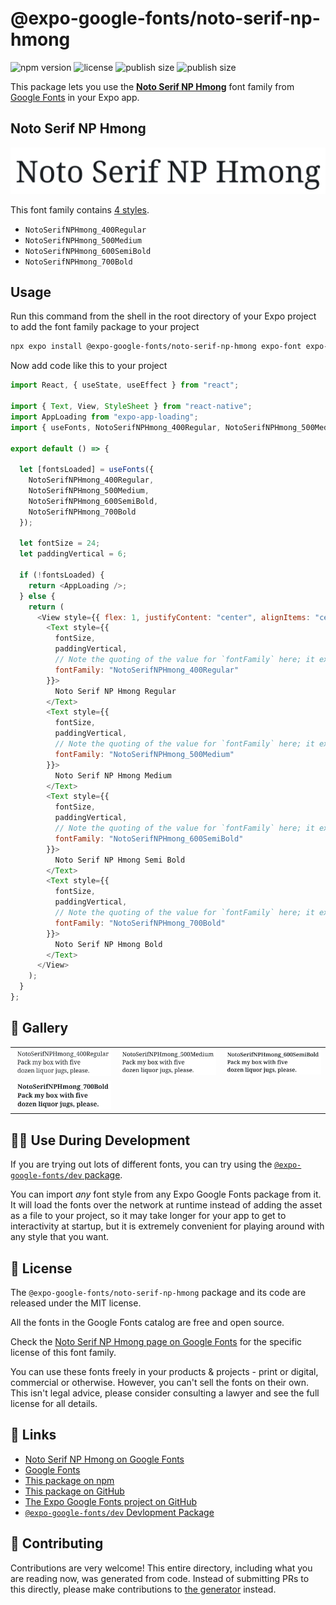 # @expo-google-fonts/noto-serif-np-hmong

![npm version](https://flat.badgen.net/npm/v/@expo-google-fonts/noto-serif-np-hmong)
![license](https://flat.badgen.net/github/license/expo/google-fonts)
![publish size](https://flat.badgen.net/packagephobia/install/@expo-google-fonts/noto-serif-np-hmong)
![publish size](https://flat.badgen.net/packagephobia/publish/@expo-google-fonts/noto-serif-np-hmong)

This package lets you use the [**Noto Serif NP Hmong**](https://fonts.google.com/specimen/Noto+Serif+NP+Hmong) font family from [Google Fonts](https://fonts.google.com/) in your Expo app.

## Noto Serif NP Hmong

![Noto Serif NP Hmong](./font-family.png)

This font family contains [4 styles](#-gallery).

- `NotoSerifNPHmong_400Regular`
- `NotoSerifNPHmong_500Medium`
- `NotoSerifNPHmong_600SemiBold`
- `NotoSerifNPHmong_700Bold`

## Usage

Run this command from the shell in the root directory of your Expo project to add the font family package to your project

```sh
npx expo install @expo-google-fonts/noto-serif-np-hmong expo-font expo-app-loading
```

Now add code like this to your project

```js
import React, { useState, useEffect } from "react";

import { Text, View, StyleSheet } from "react-native";
import AppLoading from "expo-app-loading";
import { useFonts, NotoSerifNPHmong_400Regular, NotoSerifNPHmong_500Medium, NotoSerifNPHmong_600SemiBold, NotoSerifNPHmong_700Bold } from '@expo-google-fonts/noto-serif-np-hmong';

export default () => {

  let [fontsLoaded] = useFonts({
    NotoSerifNPHmong_400Regular, 
    NotoSerifNPHmong_500Medium, 
    NotoSerifNPHmong_600SemiBold, 
    NotoSerifNPHmong_700Bold
  });

  let fontSize = 24;
  let paddingVertical = 6;

  if (!fontsLoaded) {
    return <AppLoading />;
  } else {
    return (
      <View style={{ flex: 1, justifyContent: "center", alignItems: "center" }}>
        <Text style={{
          fontSize,
          paddingVertical,
          // Note the quoting of the value for `fontFamily` here; it expects a string!
          fontFamily: "NotoSerifNPHmong_400Regular"
        }}>
          Noto Serif NP Hmong Regular
        </Text>
        <Text style={{
          fontSize,
          paddingVertical,
          // Note the quoting of the value for `fontFamily` here; it expects a string!
          fontFamily: "NotoSerifNPHmong_500Medium"
        }}>
          Noto Serif NP Hmong Medium
        </Text>
        <Text style={{
          fontSize,
          paddingVertical,
          // Note the quoting of the value for `fontFamily` here; it expects a string!
          fontFamily: "NotoSerifNPHmong_600SemiBold"
        }}>
          Noto Serif NP Hmong Semi Bold
        </Text>
        <Text style={{
          fontSize,
          paddingVertical,
          // Note the quoting of the value for `fontFamily` here; it expects a string!
          fontFamily: "NotoSerifNPHmong_700Bold"
        }}>
          Noto Serif NP Hmong Bold
        </Text>
      </View>
    );
  }
};
```

## 🔡 Gallery


||||
|-|-|-|
|![NotoSerifNPHmong_400Regular](./NotoSerifNPHmong_400Regular.ttf.png)|![NotoSerifNPHmong_500Medium](./NotoSerifNPHmong_500Medium.ttf.png)|![NotoSerifNPHmong_600SemiBold](./NotoSerifNPHmong_600SemiBold.ttf.png)||
|![NotoSerifNPHmong_700Bold](./NotoSerifNPHmong_700Bold.ttf.png)||||


## 👩‍💻 Use During Development

If you are trying out lots of different fonts, you can try using the [`@expo-google-fonts/dev` package](https://github.com/expo/google-fonts/tree/master/font-packages/dev#readme).

You can import _any_ font style from any Expo Google Fonts package from it. It will load the fonts over the network at runtime instead of adding the asset as a file to your project, so it may take longer for your app to get to interactivity at startup, but it is extremely convenient for playing around with any style that you want.


## 📖 License

The `@expo-google-fonts/noto-serif-np-hmong` package and its code are released under the MIT license.

All the fonts in the Google Fonts catalog are free and open source.

Check the [Noto Serif NP Hmong page on Google Fonts](https://fonts.google.com/specimen/Noto+Serif+NP+Hmong) for the specific license of this font family.

You can use these fonts freely in your products & projects - print or digital, commercial or otherwise. However, you can't sell the fonts on their own. This isn't legal advice, please consider consulting a lawyer and see the full license for all details.

## 🔗 Links

- [Noto Serif NP Hmong on Google Fonts](https://fonts.google.com/specimen/Noto+Serif+NP+Hmong)
- [Google Fonts](https://fonts.google.com/)
- [This package on npm](https://www.npmjs.com/package/@expo-google-fonts/noto-serif-np-hmong)
- [This package on GitHub](https://github.com/expo/google-fonts/tree/master/font-packages/noto-serif-np-hmong)
- [The Expo Google Fonts project on GitHub](https://github.com/expo/google-fonts)
- [`@expo-google-fonts/dev` Devlopment Package](https://github.com/expo/google-fonts/tree/master/font-packages/dev)

## 🤝 Contributing

Contributions are very welcome! This entire directory, including what you are reading now, was generated from code. Instead of submitting PRs to this directly, please make contributions to [the generator](https://github.com/expo/google-fonts/tree/master/packages/generator) instead.

